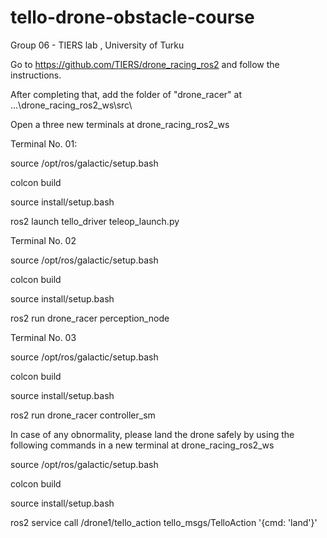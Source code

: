 # tello-drone-obstacle-course
Group 06 - TIERS lab , University of Turku



Go to https://github.com/TIERS/drone_racing_ros2 and follow the instructions. 

After completing that, add the folder of "drone_racer" at ...\drone_racing_ros2_ws\src\

Open a three new terminals at drone_racing_ros2_ws

Terminal No. 01:

source /opt/ros/galactic/setup.bash

colcon build

source install/setup.bash

ros2 launch tello_driver teleop_launch.py



Terminal No. 02 

source /opt/ros/galactic/setup.bash

colcon build

source install/setup.bash

ros2 run drone_racer perception_node



Terminal No. 03

source /opt/ros/galactic/setup.bash

colcon build

source install/setup.bash

ros2 run drone_racer controller_sm




In case of any obnormality, please land the drone safely by using the following commands in a new terminal at drone_racing_ros2_ws


source /opt/ros/galactic/setup.bash

colcon build

source install/setup.bash

ros2 service call /drone1/tello_action tello_msgs/TelloAction '{cmd: 'land'}'

